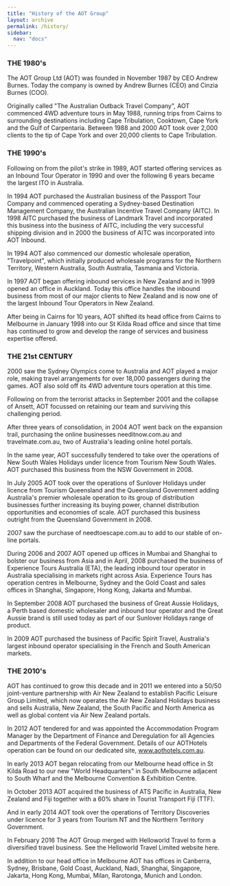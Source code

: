 ```yaml
---
title: "History of the AOT Group"
layout: archive
permalink: /history/
sidebar:
  nav: "docs"
---
```


### THE 1980's

The AOT Group Ltd (AOT) was founded in November 1987 by CEO Andrew Burnes. Today the company is owned by Andrew Burnes (CEO) and Cinzia Burnes (COO).  

Originally called "The Australian Outback Travel Company", AOT commenced 4WD adventure tours in May 1988, running trips from Cairns to surrounding destinations including Cape Tribulation, Cooktown, Cape York and the Gulf of Carpentaria. Between 1988 and 2000 AOT took over 2,000 clients to the tip of Cape York and over 20,000 clients to Cape Tribulation.

### THE 1990's

Following on from the pilot's strike in 1989, AOT started offering services as an Inbound Tour Operator in 1990 and over the following 6 years became the largest ITO in Australia.

In 1994 AOT purchased the Australian business of the Passport Tour Company and commenced operating a Sydney-based Destination Management Company, the Australian Incentive Travel Company (AITC). In 1998 AITC purchased the business of Landmark Travel and incorporated this business into the business of AITC, including the very successful shipping division and in 2000 the business of AITC was incorporated into AOT Inbound.

In 1994 AOT also commenced our domestic wholesale operation, "Travelpoint", which initially produced wholesale programs for the Northern Territory, Western Australia, South Australia, Tasmania and Victoria.

In 1997 AOT began offering inbound services in New Zealand and in 1999 opened an office in Auckland. Today this office handles the inbound business from most of our major clients to New Zealand and is now one of the largest Inbound Tour Operators in New Zealand.

After being in Cairns for 10 years, AOT shifted its head office from Cairns to Melbourne in January 1998 into our St Kilda Road office and since that time has continued to grow and develop the range of services and business expertise offered.

### THE 21st CENTURY

2000 saw the Sydney Olympics come to Australia and AOT played a major role, making travel arrangements for over 18,000 passengers during the games. AOT also sold off its 4WD adventure tours operation at this time.

Following on from the terrorist attacks in September 2001 and the collapse of Ansett, AOT focussed on retaining our team and surviving this challenging period.

After three years of consolidation, in 2004 AOT went back on the expansion trail, purchasing the online businesses needitnow.com.au and travelmate.com.au, two of Australia's leading online hotel portals.

In the same year, AOT successfully tendered to take over the operations of New South Wales Holidays under licence from Tourism New South Wales. AOT purchased this business from the NSW Government in 2008.

In July 2005 AOT took over the operations of Sunlover Holidays under licence from Tourism Queensland and the Queensland Government adding Australia's premier wholesale operation to its group of distribution businesses further increasing its buying power, channel distribution opportunities and economies of scale. AOT purchased this business outright from the Queensland Government in 2008.

2007 saw the purchase of needtoescape.com.au to add to our stable of on-line portals.

During 2006 and 2007 AOT opened up offices in Mumbai and Shanghai to bolster our business from Asia and in April, 2008 purchased the business of Experience Tours Australia (ETA), the leading inbound tour operator in Australia specialising in markets right across Asia. Experience Tours has operation centres in Melbourne, Sydney and the Gold Coast and sales offices in Shanghai, Singapore, Hong Kong, Jakarta and Mumbai.

In September 2008 AOT purchased the business of Great Aussie Holidays, a Perth based domestic wholesaler and inbound tour operator and the Great Aussie brand is still used today as part of our Sunlover Holidays range of product.

In 2009 AOT purchased the business of Pacific Spirit Travel, Australia's largest inbound operator specialising in the French and South American markets.

### THE 2010's

AOT has continued to grow this decade and in 2011 we entered into a 50/50 joint-venture partnership with Air New Zealand to establish Pacific Leisure Group Limited, which now operates the Air New Zealand Holidays business and sells Australia, New Zealand, the South Pacific and North America as well as global content via Air New Zealand portals.

In 2012 AOT tendered for and was appointed the Accommodation Program Manager by the Department of Finance and Deregulation for all Agencies and Departments of the Federal Government. Details of our AOTHotels operation can be found on our dedicated site, www.aothotels.com.au.

In early 2013 AOT began relocating from our Melbourne head office in St Kilda Road to our new "World Headquarters" in South Melbourne adjacent to South Wharf and the Melbourne Convention & Exhibition Centre.

In October 2013 AOT acquired the business of ATS Pacific in Australia, New Zealand and Fiji together with a 60% share in Tourist Transport Fiji (TTF).

And in early 2014 AOT took over the operations of Territory Discoveries under licence for 3 years from Tourism NT and the Northern Territory Government.

In February 2016 The AOT Group merged with Helloworld Travel to form a diversified travel business. See the Helloworld Travel Limited website here.

In addition to our head office in Melbourne AOT has offices in Canberra, Sydney, Brisbane, Gold Coast, Auckland, Nadi, Shanghai, Singapore, Jakarta, Hong Kong, Mumbai, Milan, Rarotonga, Munich and London.